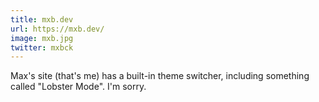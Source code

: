 ```yaml
---
title: mxb.dev
url: https://mxb.dev/
image: mxb.jpg
twitter: mxbck
---
```

Max's site (that's me) has a built-in theme switcher, including something called "Lobster Mode". I'm sorry.